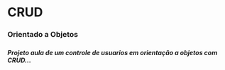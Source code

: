 

<h1>CRUD</h1>

<h3>Orientado a Objetos<h3>

<h5>Projeto aula de um controle de usuarios em orientação a objetos com CRUD...</h5>
